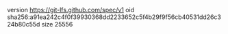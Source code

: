 version https://git-lfs.github.com/spec/v1
oid sha256:a91ea242c4f0f39930368dd2233652c5f4b29f9f56cb40531dd26c324b80c55d
size 25556
